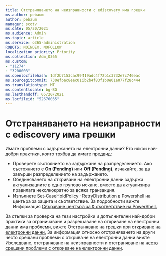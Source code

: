 ```yaml
---
title: Отстраняването на неизправности с ediscovery има грешки
ms.author: pebaum
author: pebaum
manager: scotv
ms.date: 05/20/2021
ms.audience: Admin
ms.topic: article
ms.service: o365-administration
ROBOTS: NOINDEX, NOFOLLOW
localization_priority: Priority
ms.collection: Adm_O365
ms.custom:
- "11274"
- "3200003"
ms.openlocfilehash: 1df2b7153cac99419adc4f72b1c3732e7c746eac
ms.sourcegitcommit: 730efbac8eec016b2b4f83f1b0e01e077f28c444
ms.translationtype: MT
ms.contentlocale: bg-BG
ms.lasthandoff: 05/20/2021
ms.locfileid: "52676035"
---
```

# <a name="troubleshooting-ediscovery-holds-errors"></a>Отстраняването на неизправности с ediscovery има грешки

Имате проблеми с задържането на електронни данни? Ето някои най-добри практики, които трябва да имате предвид:

- Проверете състоянието на задържане на разпределението.  Ако състоянието е **On (Pending)** или **Off (Pending)**, изчакайте, за да завърши разпределението на задържането.
- Обединяването на откриване на електронни данни задържа актуализациите в едно групово искане, вместо да актуализира правилата неколкократно за всяка транзакция.
- Изпълнете Set-CaseHoldPolicy <policyname> -RetryDistribution в Powershell на центъра за защита и съответствие. За подробности вижте Информация [Свързване центъра за & съответствие на PowerShell.](/powershell/exchange/connect-to-scc-powershell)

За стъпки за проверка на тези настройки и допълнителни най-добри практики за ограничаване и разрешаване на откриване на електронни данни има проблеми, вижте Отстраняване на грешки при откриване [на електронни данни.](/microsoft-365/compliance/hold-distribution-errors)
За информация относно отстраняването на други често срещани проблеми с откриване на електронни данни вижте Изследване, отстраняване на неизправности и отстраняване на [често срещани проблеми с откриване на електронни данни](/microsoft-365/compliance/ediscovery-troubleshooting-common-issues).
